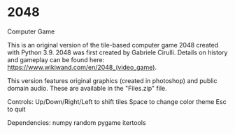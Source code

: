 # 2048
Computer Game

This is an original version of the tile-based computer game 2048 created with Python 3.9. 2048 was first created by Gabriele Cirulli. Details on history and gameplay can be found here: https://www.wikiwand.com/en/2048_(video_game).

This version features original graphics (created in photoshop) and public domain audio. These are available in the "Files.zip" file.

Controls:
Up/Down/Right/Left to shift tiles
Space to change color theme
Esc to quit

Dependencies:
numpy
random
pygame
itertools
